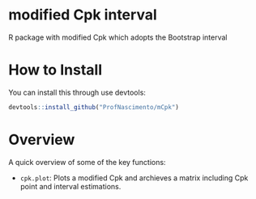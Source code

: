 # modified Cpk interval

R package with modified Cpk which adopts the Bootstrap interval

# How to Install

You can install this through use devtools:

```r
devtools::install_github("ProfNascimento/mCpk")
```

# Overview

A quick overview of some of the key functions:

* `cpk.plot`: Plots a modified Cpk and archieves a matrix including Cpk point and interval estimations.
